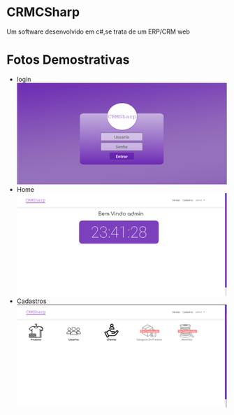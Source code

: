 # CRMCSharp
 Um software desenvolvido em c#,se trata de um ERP/CRM web
# Fotos Demostrativas
- login
<img src="Imagens/login.png" whidth="100"></img>
- Home
<img src="Imagens/home.png" whidth="100"></img>
- Cadastros
<img src="Imagens/cadastros.png" whidth="100"></img>

